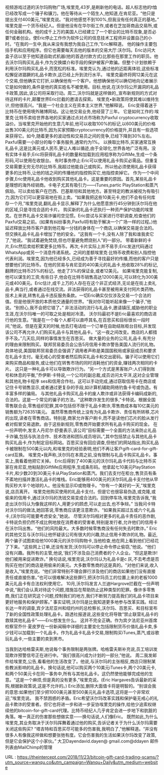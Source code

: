 视频游戏过道的沃尔玛购物广场,埃里克,43岁,是刷新他的电话。超人标志他的t恤已经改写成一个锤子和镰刀。他在等待从一个陌生人,他知道,在肯尼亚。“他只是提出支付400美元,”埃里克说。“我对他感觉不到100%,但我没有任何真正的基地。” 
 埃里克是一个货币经纪人。但是他没有在华尔街工作,或者在芝加哥商品交易所,或任何金融机构。他的成千上万的美国人已经建立了一个职业的比特币现象,是否必要?或者创业。使Eric停止工作作为软件公司的信息技术工程师并设置自己的小时。“在我的一生中,我从来没有我想为我自己工作,”Eric解释道。 
 他的操作主要包括手机和应用程序。但它也需要每天去他的版本的交易大厅:沃尔玛。Eric访问大盒子店以至于他知道自助式机器(他的首选付款方式)比那些在那里工作的职员。他去沃尔玛购买礼品卡,作为交换媒介和手段的保护被客户欺骗。但整个计划依赖于利用沃尔玛购买礼品卡,而宽松的标准。埃里克认为,通过他的近距离体验,这些标准松懈促进猖獗的礼品卡欺诈,这已经上升到流行水平。 
 埃里克最终将网12美元在这个交易,但他确实它打折,以确保他有一个客户。他想确保他可以确切地向记者展示它是如何做的,条件是他的真实姓名不被使用。目标,他说,在沃尔玛公开漏洞的礼品卡政策,因此,该公司将采取行动。周二,沃尔玛就是这样做的,,宣布新规则的方式对待这样的卡片,颠覆世界Eric拦截的邀请去探索。 
 埃里克•新政策将使其难以维持生计,但他很高兴。“我是一个社会主义在资本主义世界,”他解释说。 
 Eric变得着迷于比特币在使用境外赌博网站。这让他交易业务,他经营了三年。 
 它是如何工作的:埃里克·比特币卖给世界各地的买家通过点对点市场称为Paxful cryptocurrency收取溢价。当埃里克开始他的生意几年前,他可以收取100%的标记,以600美元的价格出售300美元的比特币,因为买家预期cryptocurrency的价格提升,并且有一些选项来获得它。如今,随着更多的波动性和交易员之间的竞争,已经下降到30%左右。Paxful需要一小部分的每个事务服务,通常约为1%。 
 以换取比特币,买家通常互换礼品卡,这是比美元或人民币,更让人难以循迹,由于全球化,世界各地广泛有用。没有实体卡易手;Eric将获得礼品卡的数量和加载到应用程序称为GiftMe,生成一个条形码,可以使用在收银台。 
 有时事务停止:Eric可以使用礼品卡购买必需品。但重复交易需要无穷无尽的比特币,我超过他能自己或购买。所以他必须使用礼品卡获得更多的比特币,让他的钱之间的传播他的指控购买它,他指控卖掉它。 
 作为一个中间步骤,Eric使用礼品卡他收到购买其他礼品卡。这是重要的原因。首先,某些礼品卡是理想的海外经销商。卡电子尤其有吸引力——iTunes,partic PlayStation和蒸汽 
 佩珀。可以卖给客户在巴西、巴基斯坦和其他地方。甚至特定的教派被视为有吸引力,因为它们可以更容易地在街上卖。“如果我把这些10美元卡,他们不会有任何库存一个月,”埃里克说,翻礼品卡显示,解释了为什么他愿意旅行45分钟到沃尔玛在他的区域,只是寻找合适的卡片。 
 购买新的礼品卡还执行一种资产保护功能的埃里克。在世界礼品卡交易诈骗司空见惯。Eric尝试与买家进行尽职调查,检查他们的Paxful交易之前。(如果有纠纷事务,Paxful将有助于解决一个广场一样的过程。)他延迟释放比特币客户直到他花每一分钱的身体在一个商店,以确保交易是合法的。但交换礼品卡礼品卡增加了他的安全。“这我有一个卡,没有人除了我和谁我卖它了,”他说。“我试着避免焚烧,但也尽量避免燃烧别人”的一部分。 
 带着新鲜的卡片,Eric然后卖给积累更多比特币。再次,卡片实际上并不易手;Eric发送代码通过WhatsApp或另一个消息传递系统。之间的差额埃里克·比特币收费和别人指控他代表利润。埃里克,因为他已经多久,已经成为善于寻找最好的传播,而他的客户只是想要他们的比特币。在他的贸易与肯尼亚的400美元的礼品卡,他收取28%的标记,翻牌的比特币25%的标记。他走了3%的保证金,或者12美元。 
 如果埃里克能复制,他可以谋生的工资;有些日子,他会在比特币销售高达12000美元,可以转化为300美元或400美元。Eric估计,成千上万的人存在在这个非正式经济,无论是在街上卖礼品卡,典当行,或者通过在线交流。非法获得的礼品卡甚至被用来支付阿片类药物。 
 技术上来说,转售礼品卡违反服务条款。一切Eric确实仅仅涉及交易一个合法的值。但是他很开放的本质他交通量的世界。“我对你可能听起来像一个骗子,”他说。“别担心,我不会把它错了。” 
 非法活动的流行与礼品卡,邀请镇压,威胁他的职业生涯,在沃尔玛唯一的可取之处是相对冷漠。 
 沃尔玛最初不是Eric最喜欢的商店进行他的生意。“我是在一个每个人都可以直呼其名,在百思买和目标很长一段时间,”他说。但是在夏天的时候,他去打电话给一个订单在自助结账柜台目标,并发现该公司不再允许人们购买礼品卡与其他礼品卡。“这一夜之间改变。商店的人都措手不及。”几天后,同样的事情发生在百思买。 
 做大量的业务的公司,礼品卡,有充分的理由来限制购买。联邦贸易委员会公告5月信用卡欺诈警告美国人流行的礼物。具体地说,美国联邦贸易委员会强调了调用者声称是美国国税局或家庭成员和要求在礼品卡支付。毫无戒心的受害者然后购买礼品卡和交出密码。骗子可以使用它们来购买商品和服务,或让他们在转售市场的同时消耗他们的资金,赚钱两次相同的卡片。 
 这只是一种礼品卡可以导致欺诈行为。“另一个方式是黑客账户:人们得到账号和休息的平衡,”乔伊斯·卡特说,一个公司的副总裁,成员访问太平洋,这对企业管理和其他礼物卡程序 
 ses和信用合作社。这可以手动完成,通过窃取信用卡在商店或记住卡号销售显示,或者通过更复杂的手段,如计算机辅助网络钓鱼卡号或伪造。有丰富多样的骗局。 
 与其他礼品卡购买礼品卡的废人欺诈或非法获得卡编码成新的,合法的。这是一个常见的骗子的方法。“这种欺诈发生的很多,”卡特说。根据全国零售联合会,零售组织犯罪,其中包括但不限于礼品卡欺诈,零售商成本每10亿美元的销售额为726351美元。 
 虽然零售商传统上没有为礼品卡欺诈、责任有所转移,芯片的出现,读者在零售商店。特别是,商家允许客户刷卡,而不是读他们芯片的脸从发行者对假冒交易退款。由于这些新规则,零售商开始要求所有礼品卡购买的现金。 
 在一份声明中,发言人丹尼尔·舒曼表示,该公司“目标需要一个全面的方法来防止礼品卡诈骗,包括与执法合作、技术改进和团队成员培训。”,其中包括禁止与其他礼品卡购买礼品卡,作为制定目标网站。百思买没有回应调查,但他们的网站指出,购买礼品卡被限制在500美元以内,和埃里克的经验表明,他们不再让客户gift-card-for-gift-card互换。 
 埃里克•我声称,沃尔玛在本周之前,没有限制与礼品卡购买礼品卡。事实上,我看着他把它关掉。 
 Eric后得到了400美元的沃尔玛礼品卡代码与比特币买家在肯尼亚,他粘贴到GiftMe应用程序,生成条形码。他拿起七10美元PlayStation卡片,和少数20到30美元卡从PlayStation和蒸汽。我们去支付在柜台,售货员有条不紊地扫描并激活礼品卡的堆栈。Eric能够用400美元的沃尔玛礼品卡支付他从早购买秒大半个地球的人。他没有显示ID或物理卡。“你有一个美好的一天,”埃里克说,店员离开。 
 埃里克他购买使用的礼品卡支付。但是它也很容易伪造,或克隆,或偷来的信用卡,通过沃尔玛的洗钱交易变成合法的。回到停车场,埃里克告诉我,“我走出沃尔玛认为像我这样的人,用更少的顾虑,可以走出去,也不争辩。” 
 当我问卡特对沃尔玛的做法,她回答说,零售商应该更注意欺诈。“如果我买超过五或六个礼品卡,(沃尔玛)可能要考虑安全,”她说。 
 尽管沃尔玛相对更多的礼品卡责任的恶作剧,卡特说负担仍然不成比例地放在消费者的受害者,特别是发行者,允许他们的信用卡在沃尔玛出售。“他们的风险最大。大多数时候零售商没有任何失去时欺诈。” 
 Eric的其他交互与沃尔玛让他怀疑该公司有很大的兴趣,防止信用卡欺诈的礼物。最近,两个骗子试图卖给他1000美元的沃尔玛购物卡,当他检查,他在网上看到他们已经花了下来。“这些网上订单,还没有发货;沃尔玛可以停止命令停止偷窃,”他说。“他们没有兴趣。我所有的主管,他说,‘我们不涉及自己消费者的个人企业。“但这是欺诈!他们被用来促进欺诈。” 
 换句话说,埃里克说,沃尔玛认为礼品卡是c 
 灰,不去考虑是否购买在他们的商店是用偷来的美元。大多数零售商的这是真的。“对他们来说,收入是收入,”埃里克说。“他们非常特别不理会罪行涉及他们的商店如果他们没有直接责任或直接伤害。”也可以很难解决这些罪行,把沃尔玛员工的位置上来的老板1000美元礼品卡有合法权利使用它。 
 10月,沃尔玛发言人兰迪Hargrove拦截在一份声明中说,“我们会认真对待这个问题,措施旨在帮助防止这种类型的犯罪。像许多零售商,我们正在研究这个问题,控制我们的地方,我们不断努力提高我们的礼品卡项目来更好地服务和保护顾客。” 
 事实证明,沃尔玛是比我知道更多地参与改革实践。经过长达一年的调查,宾夕法尼亚州和纽约州的总检察长,沃尔玛、百思买、和目标宣布了新的全国性政策处理礼品卡。路透社报道说,这些变化将导致“禁止联营礼品卡的救赎其他礼品卡”——Eric想发生什么。 
 这并不完全正确。作为宾夕法尼亚州首席检察官乔什·夏皮罗在一份新闻稿中详细的主要变化包括限制货币价值礼品卡卖,多少钱可以加载到一个礼品卡。作为礼品卡礼品卡交易,限制购买iTunes,蒸汽,或谷歌玩礼品卡,一些主要的卖到黑市。 
   
  
 当我到达哈格雷夫斯,他说每个事务限制是两张牌。哈格雷夫斯补充说,员工培训发现欺诈预警信号正在进行中。“我们很高兴成为计划的一部分,”他说。 
 周二我发邮件给埃里克,公告,看看他的生活改变了。他说,与沃尔玛的主张相反,商店只限制某些教派影响的礼品卡。换句话说,他可以购买两个10美元iTunes卡,两个20美元卡,和两个50美元卡在同一事务中,所有与其他礼品卡。这仍然使他能够完成他的生意。“这是一个麻烦,但是真的没有更多,”埃里克说。(Eric Hargaves告诉最新的采购,根据新政策说,这是不允许的。) 
 Eric添加,删除大面值卡将是明智的。“别误会我的意思:如果他们至少把1000美元甚至500美元礼品卡选项,这将是一个非常欢迎,”埃里克说。 
 我不禁困惑的矛盾。Eric希望沃尔玛改革实践和保护毫无戒心的礼品卡欺诈的受害者。但它也将进一步和进一步妥协埃里克的操作,给他少追索权继续他的bitcoin-for-gift-card代理。比特币经纪人几乎肯定会进一步地下和肮脏的角落。唯一真正的伤害那些想做实意——换句话说,人们像Eric。 
 既然如此,为什么埃里克,其业务取决于沃尔玛挥舞着通过他的购买,告诉记者关于为什么沃尔玛需要关闭这些购买? 
 “塔吉特和百思买尽可能多的伤害我,我明白了,”他解释道。“并没有很多人有像我这样做和想要张弛有度。它会伤害我的生活如果沃尔玛改变了政策,但是它会保护这个小家伙。” 
 大卫Dayendavid.dayen@ gmail.com@ddayen 
 邮件列表由MailChimp的管理 
  
   
  URL : https://theintercept.com/2018/11/23/bitcoin-gift-card-trading-scams/?utm_source=wanqu.co&utm_campaign=Wanqu+Daily&utm_medium=website